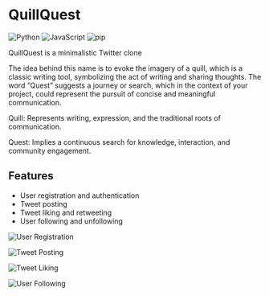 # QuillQuest

![Python](https://img.shields.io/badge/Python-3776AB?style=for-the-badge&logo=python&logoColor=white)
![JavaScript](https://img.shields.io/badge/JavaScript-F7DF1E?style=for-the-badge&logo=javascript&logoColor=black)
![pip](https://img.shields.io/badge/pip-3775A9?style=for-the-badge&logo=pypi&logoColor=white)

QuillQuest is a minimalistic Twitter clone

The idea behind this name is to evoke the imagery of a quill, which is a classic writing tool, symbolizing the act of writing and sharing thoughts. The word “Quest” suggests a journey or search, which in the context of your project, could represent the pursuit of concise and meaningful communication.

Quill: Represents writing, expression, and the traditional roots of communication.

Quest: Implies a continuous search for knowledge, interaction, and community engagement.

## Features

- User registration and authentication
- Tweet posting
- Tweet liking and retweeting
- User following and unfollowing

![User Registration](https://img.shields.io/badge/Feature-User_Registration-<COLOR>?style=for-the-badge)

![Tweet Posting](https://img.shields.io/badge/Feature-Tweet_Posting-<COLOR>?style=for-the-badge)

![Tweet Liking](https://img.shields.io/badge/Feature-Tweet_Liking-<COLOR>?style=for-the-badge)

![User Following](https://img.shields.io/badge/Feature-User_Following-<COLOR>?style=for-the-badge)
